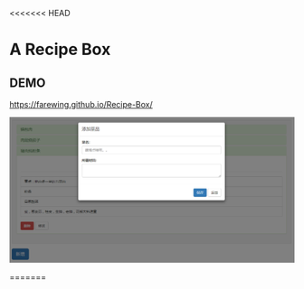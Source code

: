 <<<<<<< HEAD
# A Recipe Box

## DEMO
https://farewing.github.io/Recipe-Box/

![demo](recipe.png)




=======
